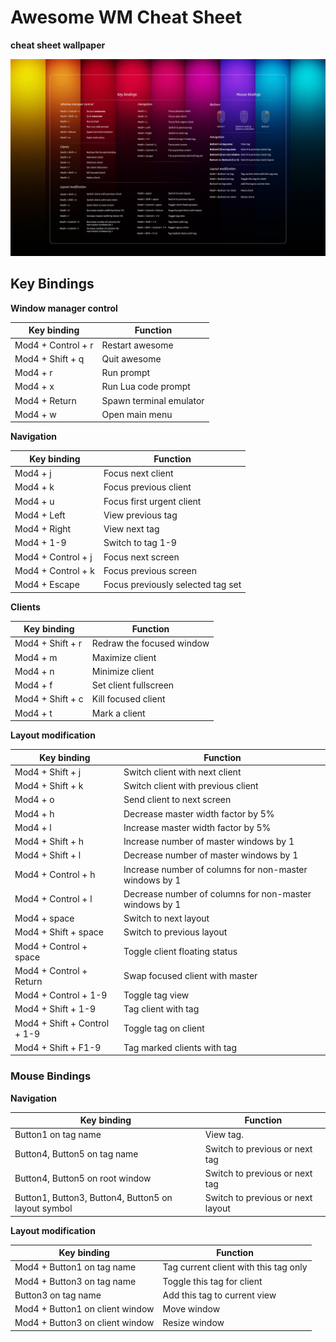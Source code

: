 # Awesome WM Cheat Sheet

**cheat sheet wallpaper**

![](images/wall_rainbow_cheatsheet.png)

## Key Bindings

**Window manager control**

| Key binding        | Function        |
|--------------------|-----------------|
| Mod4 + Control + r | Restart awesome |
| Mod4 + Shift + q   | Quit awesome    |
| Mod4 + r           | Run prompt      |
| Mod4 + x           | Run Lua code prompt |
| Mod4 + Return      | Spawn terminal emulator |
| Mod4 + w           | Open main menu  |


**Navigation**

| Key binding        | Function        |
|--------------------|-----------------|
| Mod4 + j           | Focus next client |
| Mod4 + k           | Focus previous client |
| Mod4 + u           | Focus first urgent client |
| Mod4 + Left        | View previous tag |
|  Mod4 + Right      | View next tag |
| Mod4 + 1-9         | Switch to tag 1-9 |
| Mod4 + Control + j | Focus next screen |
| Mod4 + Control + k | Focus previous screen |
| Mod4 + Escape      | Focus previously selected tag set |

**Clients**

| Key binding        | Function        |
|--------------------|-----------------|
| Mod4 + Shift + r   | Redraw the focused window |
| Mod4 + m           | Maximize client |
| Mod4 + n           | Minimize client |
| Mod4 + f           | Set client fullscreen |
| Mod4 + Shift + c   | Kill focused client |
| Mod4 + t           | Mark a client |

**Layout modification**

| Key binding        | Function        |
|--------------------|-----------------|
| Mod4 + Shift + j   | Switch client with next client |
| Mod4 + Shift + k   | Switch client with previous client |
| Mod4 + o           | Send client to next screen |
| Mod4 + h           | Decrease master width factor by 5% |
| Mod4 + l           | Increase master width factor by 5% |
| Mod4 + Shift + h   | Increase number of master windows by 1 |
| Mod4 + Shift + l   | Decrease number of master windows by 1 |
| Mod4 + Control + h | Increase number of columns for non-master windows by 1 |
| Mod4 + Control + l | Decrease number of columns for non-master windows by 1 |
| Mod4 + space       | Switch to next layout |
| Mod4 + Shift + space | Switch to previous layout |
| Mod4 + Control + space | Toggle client floating status |
| Mod4 + Control + Return | Swap focused client with master |
| Mod4 + Control + 1-9    | Toggle tag view |
| Mod4 + Shift + 1-9      | Tag client with tag |
| Mod4 + Shift + Control + 1-9 | Toggle tag on client |
| Mod4 + Shift + F1-9     | Tag marked clients with tag |

### Mouse Bindings

**Navigation**

| Key binding        | Function    |
|--------------------|-------------|
| Button1 on tag name|   View tag. |
| Button4, Button5 on tag name | Switch to previous or next tag|
| Button4, Button5 on root window | Switch to previous or next tag|
| Button1, Button3, Button4, Button5 on layout symbol| Switch to previous or next layout|

**Layout modification**

| Key binding        | Function    |
|--------------------|-------------|
| Mod4 + Button1 on tag name | Tag current client with this tag only |
| Mod4 + Button3 on tag name | Toggle this tag for client |
| Button3 on tag name        | Add this tag to current view |
| Mod4 + Button1 on client window | Move window |
| Mod4 + Button3 on client window | Resize window |
